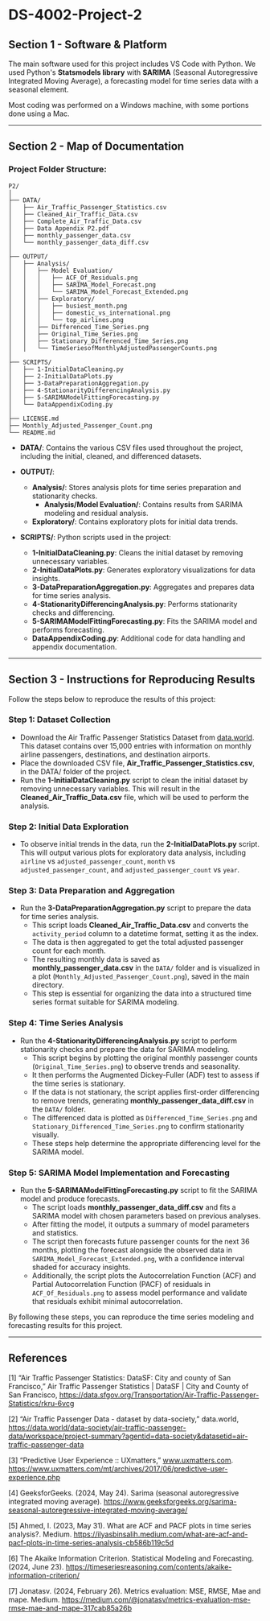# DS-4002-Project-2

## Section 1 - Software & Platform

The main software used for this project includes VS Code with Python. We used Python's **Statsmodels library** with **SARIMA** (Seasonal Autoregressive Integrated Moving Average), a forecasting model for time series data with a seasonal element.

Most coding was performed on a Windows machine, with some portions done using a Mac.

---

## Section 2 - Map of Documentation

### Project Folder Structure:

```
P2/
│
├── DATA/
│   ├── Air_Traffic_Passenger_Statistics.csv
│   ├── Cleaned_Air_Traffic_Data.csv
│   ├── Complete_Air_Traffic_Data.csv
│   ├── Data Appendix P2.pdf
│   ├── monthly_passenger_data.csv
│   └── monthly_passenger_data_diff.csv
│
├── OUTPUT/
│   ├── Analysis/
│   │   ├── Model Evaluation/
│   │   │   ├── ACF_Of_Residuals.png
│   │   │   ├── SARIMA_Model_Forecast.png
│   │   │   └── SARIMA_Model_Forecast_Extended.png
│   │   ├── Exploratory/
│   │   │   ├── busiest_month.png
│   │   │   ├── domestic_vs_international.png
│   │   │   └── top_airlines.png
│   │   ├── Differenced_Time_Series.png
│   │   ├── Original_Time_Series.png
│   │   ├── Stationary_Differenced_Time_Series.png
│   │   └── TimeSeriesofMonthlyAdjustedPassengerCounts.png
│
├── SCRIPTS/
│   ├── 1-InitialDataCleaning.py
│   ├── 2-InitialDataPlots.py
│   ├── 3-DataPreparationAggregation.py
│   ├── 4-StationarityDifferencingAnalysis.py
│   ├── 5-SARIMAModelFittingForecasting.py
│   └── DataAppendixCoding.py
│  
├── LICENSE.md
├── Monthly_Adjusted_Passenger_Count.png
└── README.md
```

- **DATA/**: Contains the various CSV files used throughout the project, including the initial, cleaned, and differenced datasets.
- **OUTPUT/**:
  - **Analysis/**: Stores analysis plots for time series preparation and stationarity checks.
      - **Analysis/Model Evaluation/**: Contains results from SARIMA modeling and residual analysis.
  - **Exploratory/**: Contains exploratory plots for initial data trends.

- **SCRIPTS/**: Python scripts used in the project:
  - **1-InitialDataCleaning.py**: Cleans the initial dataset by removing unnecessary variables.
  - **2-InitialDataPlots.py**: Generates exploratory visualizations for data insights.
  - **3-DataPreparationAggregation.py**: Aggregates and prepares data for time series analysis.
  - **4-StationarityDifferencingAnalysis.py**: Performs stationarity checks and differencing.
  - **5-SARIMAModelFittingForecasting.py**: Fits the SARIMA model and performs forecasting.
  - **DataAppendixCoding.py**: Additional code for data handling and appendix documentation.

---

## Section 3 - Instructions for Reproducing Results

Follow the steps below to reproduce the results of this project:

### Step 1: Dataset Collection
- Download the Air Traffic Passenger Statistics Dataset from [data.world](https://data.world/data-society/air-traffic-passenger-data/workspace/project-summary?agentid=data-society&datasetid=air-traffic-passenger-data). This dataset contains over 15,000 entries with information on monthly airline passengers, destinations, and destination airports.
- Place the downloaded CSV file, **Air_Traffic_Passenger_Statistics.csv**, in the DATA/ folder of the project.
- Run the **1-InitialDataCleaning.py** script to clean the initial dataset by removing unnecessary variables. This will result in the **Cleaned_Air_Traffic_Data.csv** file, which will be used to perform the analysis.

### Step 2: Initial Data Exploration
- To observe initial trends in the data, run the **2-InitialDataPlots.py** script. This will output various plots for exploratory data analysis, including `airline` vs `adjusted_passenger_count`, `month` vs `adjusted_passenger_count`, and `adjusted_passenger_count` vs `year`.

### Step 3: Data Preparation and Aggregation
- Run the **3-DataPreparationAggregation.py** script to prepare the data for time series analysis.
  - This script loads **Cleaned_Air_Traffic_Data.csv** and converts the `activity_period` column to a datetime format, setting it as the index.
  - The data is then aggregated to get the total adjusted passenger count for each month.
  - The resulting monthly data is saved as **monthly_passenger_data.csv** in the `DATA/` folder and is visualized in a plot (`Monthly_Adjusted_Passenger_Count.png`), saved in the main directory.
  - This step is essential for organizing the data into a structured time series format suitable for SARIMA modeling.

### Step 4: Time Series Analysis
- Run the **4-StationarityDifferencingAnalysis.py** script to perform stationarity checks and prepare the data for SARIMA modeling.
  - This script begins by plotting the original monthly passenger counts (`Original_Time_Series.png`) to observe trends and seasonality.
  - It then performs the Augmented Dickey-Fuller (ADF) test to assess if the time series is stationary.
  - If the data is not stationary, the script applies first-order differencing to remove trends, generating **monthly_passenger_data_diff.csv** in the `DATA/` folder.
  - The differenced data is plotted as `Differenced_Time_Series.png` and `Stationary_Differenced_Time_Series.png` to confirm stationarity visually.
  - These steps help determine the appropriate differencing level for the SARIMA model.

### Step 5: SARIMA Model Implementation and Forecasting
- Run the **5-SARIMAModelFittingForecasting.py** script to fit the SARIMA model and produce forecasts.
  - The script loads **monthly_passenger_data_diff.csv** and fits a SARIMA model with chosen parameters based on previous analyses.
  - After fitting the model, it outputs a summary of model parameters and statistics.
  - The script then forecasts future passenger counts for the next 36 months, plotting the forecast alongside the observed data in `SARIMA_Model_Forecast_Extended.png`, with a confidence interval shaded for accuracy insights.
  - Additionally, the script plots the Autocorrelation Function (ACF) and Partial Autocorrelation Function (PACF) of residuals in `ACF_Of_Residuals.png` to assess model performance and validate that residuals exhibit minimal autocorrelation.


By following these steps, you can reproduce the time series modeling and forecasting results for this project.

---

## References 
[1] “Air Traffic Passenger Statistics: DataSF: City and county of San Francisco,” Air Traffic Passenger Statistics | DataSF | City and County of San Francisco, https://data.sfgov.org/Transportation/Air-Traffic-Passenger-Statistics/rkru-6vcg

[2] “Air Traffic Passenger Data - dataset by data-society,” data.world, https://data.world/data-society/air-traffic-passenger-data/workspace/project-summary?agentid=data-society&datasetid=air-traffic-passenger-data

[3] “Predictive User Experience :: UXmatters,” www.uxmatters.com. https://www.uxmatters.com/mt/archives/2017/06/predictive-user-experience.php

[4] GeeksforGeeks. (2024, May 24). Sarima (seasonal autoregressive integrated moving average). https://www.geeksforgeeks.org/sarima-seasonal-autoregressive-integrated-moving-average/

[5] Ahmed, I. (2023, May 31). What are ACF and PACF plots in time series analysis?. Medium. https://ilyasbinsalih.medium.com/what-are-acf-and-pacf-plots-in-time-series-analysis-cb586b119c5d 

[6] The Akaike Information Criterion. Statistical Modeling and Forecasting. (2024, June 23). https://timeseriesreasoning.com/contents/akaike-information-criterion/

[7] Jonatasv. (2024, February 26). Metrics evaluation: MSE, RMSE, Mae and mape. Medium. https://medium.com/@jonatasv/metrics-evaluation-mse-rmse-mae-and-mape-317cab85a26b
